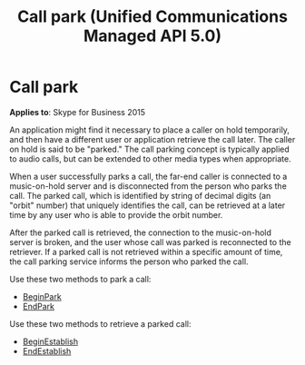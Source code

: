 ﻿---
title: Call park (Unified Communications Managed API 5.0)
description: Discusses call parking in which a user may place a caller on hold temporarily, and then have a different user or application retrieve the call later.
TOCTitle: Call park
ms:assetid: 555e8378-4124-49d8-bada-08dc636bde33
ms:mtpsurl: https://msdn.microsoft.com/library/Dn466006(v=office.16)
ms:contentKeyID: 65239933
ms.date: 07/27/2015
mtps_version: v=office.16
---

# Call park

**Applies to**: Skype for Business 2015

An application might find it necessary to place a caller on hold temporarily, and then have a different user or application retrieve the call later. The caller on hold is said to be "parked." The call parking concept is typically applied to audio calls, but can be extended to other media types when appropriate. 

When a user successfully parks a call, the far-end caller is connected to a music-on-hold server and is disconnected from the person who parks the call. The parked call, which is identified by string of decimal digits (an "orbit" number) that uniquely identifies the call, can be retrieved at a later time by any user who is able to provide the orbit number. 

After the parked call is retrieved, the connection to the music-on-hold server is broken, and the user whose call was parked is reconnected to the retriever. If a parked call is not retrieved within a specific amount of time, the call parking service informs the person who parked the call.

Use these two methods to park a call: 

- [BeginPark](https://msdn.microsoft.com/library/hh384250\(v=office.16\))
- [EndPark](https://msdn.microsoft.com/library/hh349305\(v=office.16\))

Use these two methods to retrieve a parked call:

- [BeginEstablish](https://msdn.microsoft.com/library/hh349055\(v=office.16\))
- [EndEstablish](https://msdn.microsoft.com/library/hh349248\(v=office.16\))

